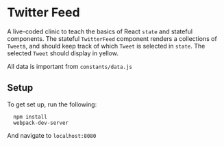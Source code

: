 # Twitter Feed

A live-coded clinic to teach the basics of React `state` and stateful components. The stateful `TwitterFeed` component renders a collections of `Tweet`s, and should keep track of which `Tweet` is selected in `state`. The selected `Tweet` should display in yellow.

All data is important from `constants/data.js`

## Setup
To get set up, run the following:

```no-highlight
  npm install
  webpack-dev-server
```

And navigate to `localhost:8080`

